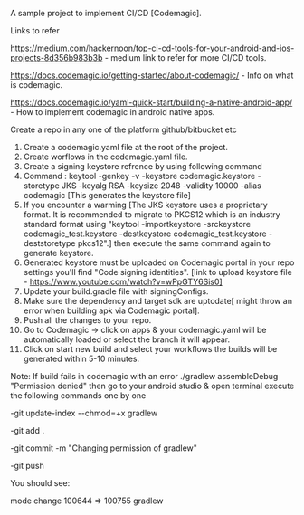 A sample project to implement CI/CD [Codemagic].

Links to refer 

https://medium.com/hackernoon/top-ci-cd-tools-for-your-android-and-ios-projects-8d356b983b3b - medium link to refer for more CI/CD tools.

https://docs.codemagic.io/getting-started/about-codemagic/ - Info on what is codemagic.

https://docs.codemagic.io/yaml-quick-start/building-a-native-android-app/ - How to implement codemagic in android native apps.

Create a repo in any one of the platform github/bitbucket etc 

1. Create a codemagic.yaml file at the root of the project.
2. Create worflows in the codemagic.yaml file.
3. Create a signing keystore refrence by using following command
4. Command : keytool -genkey -v -keystore codemagic.keystore -storetype JKS -keyalg RSA -keysize 2048 -validity 10000 -alias codemagic [This generates the keystore file]
5. If you encounter a warming [The JKS keystore uses a proprietary format. It is recommended to migrate to PKCS12 which is an industry standard format using "keytool -importkeystore -srckeystore codemagic_test.keystore -destkeystore codemagic_test.keystore -deststoretype pkcs12".] then execute the same command again to generate keystore.
6. Generated keystore must be uploaded on Codemagic portal in your repo settings you'll find "Code signing identities". [link to upload keystore file - https://www.youtube.com/watch?v=wPpGTY6Sis0]
7. Update your build.gradle file with signingConfigs.
8. Make sure the dependency and target sdk are uptodate[ might throw an error when building apk via Codemagic portal].
9. Push all the changes to your repo.
10. Go to Codemagic -> click on apps & your codemagic.yaml will be automatically loaded or select the branch it will appear.
11. Click  on start new build and select your workflows the builds will be generated within 5-10 minutes.

Note: If build fails in codemagic with an error ./gradlew assembleDebug "Permission denied" then go to your android studio & open terminal execute the following commands one by one 

-git update-index --chmod=+x gradlew

-git add .

-git commit -m "Changing permission of gradlew"

-git push


You should see:

mode change 100644 => 100755 gradlew
